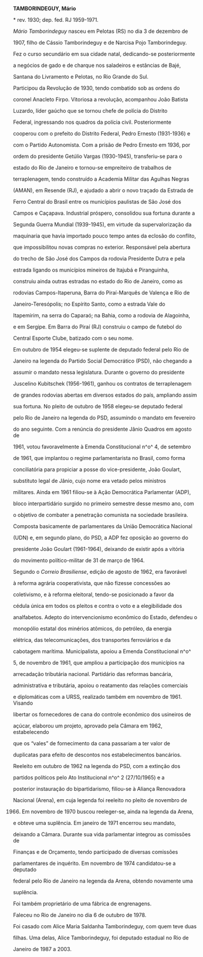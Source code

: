 **TAMBORINDEGUY, Mário**



\* rev. 1930; dep. fed. RJ 1959-1971.



*Mário Tamborindeguy* nasceu em Pelotas (RS) no dia 3 de dezembro de

1907, filho de Cássio Tamborindeguy e de Narcisa Pojo Tamborindeguy.



Fez o curso secundário em sua cidade natal, dedicando-se posteriormente

a negócios de gado e de charque nos saladeiros e estâncias de Bajé,

Santana do Livramento e Pelotas, no Rio Grande do Sul.



Participou da Revolução de 1930, tendo combatido sob as ordens do

coronel Anacleto Firpo. Vitoriosa a revolução, acompanhou João Batista

Luzardo, líder gaúcho que se tornou chefe de polícia do Distrito

Federal, ingressando nos quadros da polícia civil. Posteriormente

cooperou com o prefeito do Distrito Federal, Pedro Ernesto (1931-1936) e

com o Partido Autonomista. Com a prisão de Pedro Ernesto em 1936, por

ordem do presidente Getúlio Vargas (1930-1945), transferiu-se para o

estado do Rio de Janeiro e tornou-se empreiteiro de trabalhos de

terraplenagem, tendo construído a Academia Militar das Agulhas Negras

(AMAN), em Resende (RJ), e ajudado a abrir o novo traçado da Estrada de

Ferro Central do Brasil entre os municípios paulistas de São José dos

Campos e Caçapava. Industrial próspero, consolidou sua fortuna durante a

Segunda Guerra Mundial (1939-1945), em virtude da supervalorização da

maquinaria que havia importado pouco tempo antes da eclosão do conflito,

que impossibilitou novas compras no exterior. Responsável pela abertura

do trecho de São José dos Campos da rodovia Presidente Dutra e pela

estrada ligando os municípios mineiros de Itajubá e Piranguinha,

construiu ainda outras estradas no estado do Rio de Janeiro, como as

rodovias Campos-Itaperuna, Barra do Piraí-Marquês de Valença e Rio de

Janeiro-Teresópolis; no Espírito Santo, como a estrada Vale do

Itapemirim, na serra do Caparaó; na Bahia, como a rodovia de Alagoinha,

e em Sergipe. Em Barra do Piraí (RJ) construiu o campo de futebol do

Central Esporte Clube, batizado com o seu nome.



Em outubro de 1954 elegeu-se suplente de deputado federal pelo Rio de

Janeiro na legenda do Partido Social Democrático (PSD), não chegando a

assumir o mandato nessa legislatura. Durante o governo do presidente

Juscelino Kubitschek (1956-1961), ganhou os contratos de terraplenagem

de grandes rodovias abertas em diversos estados do país, ampliando assim

sua fortuna. No pleito de outubro de 1958 elegeu-se deputado federal

pelo Rio de Janeiro na legenda do PSD, assumindo o mandato em fevereiro

do ano seguinte. Com a renúncia do presidente Jânio Quadros em agosto de

1961, votou favoravelmente à Emenda Constitucional n^o^ 4, de setembro

de 1961, que implantou o regime parlamentarista no Brasil, como forma

conciliatória para propiciar a posse do vice-presidente, João Goulart,

substituto legal de Jânio, cujo nome era vetado pelos ministros

militares. Ainda em 1961 filiou-se à Ação Democrática Parlamentar (ADP),

bloco interpartidário surgido no primeiro semestre desse mesmo ano, com

o objetivo de combater a penetração comunista na sociedade brasileira.

Composta basicamente de parlamentares da União Democrática Nacional

(UDN) e, em segundo plano, do PSD, a ADP fez oposição ao governo do

presidente João Goulart (1961-1964), deixando de existir após a vitória

do movimento político-militar de 31 de março de 1964.



Segundo o *Correio Brasiliense*, edição de agosto de 1962, era favorável

à reforma agrária cooperativista, que não fizesse concessões ao

coletivismo, e à reforma eleitoral, tendo-se posicionado a favor da

cédula única em todos os pleitos e contra o voto e a elegibilidade dos

analfabetos. Adepto do intervencionismo econômico do Estado, defendeu o

monopólio estatal dos minérios atômicos, do petróleo, da energia

elétrica, das telecomunicações, dos transportes ferroviários e da

cabotagem marítima. Municipalista, apoiou a Emenda Constitucional n^o^

5, de novembro de 1961, que ampliou a participação dos municípios na

arrecadação tributária nacional. Partidário das reformas bancária,

administrativa e tributária, apoiou o reatamento das relações comerciais

e diplomáticas com a URSS, realizado também em novembro de 1961. Visando

libertar os fornecedores de cana do controle econômico dos usineiros de

açúcar, elaborou um projeto, aprovado pela Câmara em 1962, estabelecendo

que os “vales” de fornecimento da cana passariam a ter valor de

duplicatas para efeito de descontos nos estabelecimentos bancários.



Reeleito em outubro de 1962 na legenda do PSD, com a extinção dos

partidos políticos pelo Ato Institucional n^o^ 2 (27/10/1965) e a

posterior instauração do bipartidarismo, filiou-se à Aliança Renovadora

Nacional (Arena), em cuja legenda foi reeleito no pleito de novembro de

1966. Em novembro de 1970 buscou reeleger-se, ainda na legenda da Arena,

e obteve uma suplência. Em janeiro de 1971 encerrou seu mandato,

deixando a Câmara. Durante sua vida parlamentar integrou as comissões de

Finanças e de Orçamento, tendo participado de diversas comissões

parlamentares de inquérito. Em novembro de 1974 candidatou-se a deputado

federal pelo Rio de Janeiro na legenda da Arena, obtendo novamente uma

suplência.



Foi também proprietário de uma fábrica de engrenagens.



Faleceu no Rio de Janeiro no dia 6 de outubro de 1978.



Foi casado com Alice Maria Saldanha Tamborindeguy, com quem teve duas

filhas. Uma delas, Alice Tamborindeguy, foi deputado estadual no Rio de

Janeiro de 1987 a 2003.



